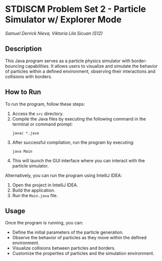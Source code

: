 # STDISCM Problem Set 2 - Particle Simulator w/ Explorer Mode
*Samuel Derrick Nieva, Viktoria Lila Sicuan (S12)*

## Description
This Java program serves as a particle physics simulator with border-bouncing capabilities. It allows users to visualize and simulate the behavior of particles within a defined environment, observing their interactions and collisions with borders.

## How to Run
To run the program, follow these steps:

1. Access the `src` directory.
2. Compile the Java files by executing the following command in the terminal or command prompt:
    ```
    javac *.java
    ```
3. After successful compilation, run the program by executing:
    ```
    java Main
    ```
4. This will launch the GUI interface where you can interact with the particle simulator.

Alternatively, you can run the program using IntelliJ IDEA:

1. Open the project in IntelliJ IDEA.
2. Build the application.
3. Run the `Main.java` file.

## Usage
Once the program is running, you can:

- Define the initial parameters of the particle generation.
- Observe the behavior of particles as they move within the defined environment.
- Visualize collisions between particles and borders.
- Customize the properties of particles and the simulation environment.
